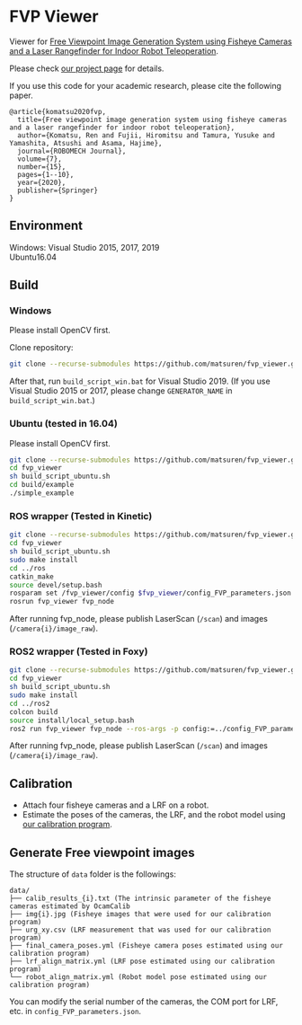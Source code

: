 # FVP Viewer

Viewer for [Free Viewpoint Image Generation System using Fisheye Cameras and a Laser Rangefinder for Indoor Robot Teleoperation](http://dx.doi.org/10.1186/s40648-020-00163-4).

Please check [our project page](https://matsuren.github.io/fvp) for details.

If you use this code for your academic research, please cite the following paper.

```
@article{komatsu2020fvp,
  title={Free viewpoint image generation system using fisheye cameras and a laser rangefinder for indoor robot teleoperation},
  author={Komatsu, Ren and Fujii, Hiromitsu and Tamura, Yusuke and Yamashita, Atsushi and Asama, Hajime},
  journal={ROBOMECH Journal},
  volume={7},
  number={15},
  pages={1--10},
  year={2020},
  publisher={Springer}
}
```

## Environment

Windows: Visual Studio 2015, 2017, 2019  
Ubuntu16.04
## Build 
### Windows
Please install OpenCV first.

Clone repository:

```bash
git clone --recurse-submodules https://github.com/matsuren/fvp_viewer.git
```

After that, run `build_script_win.bat` for Visual Studio 2019.
(If you use Visual Studio 2015 or 2017, please change `GENERATOR_NAME` in `build_script_win.bat`.)

### Ubuntu (tested in 16.04)
Please install OpenCV first.
```bash
git clone --recurse-submodules https://github.com/matsuren/fvp_viewer.git
cd fvp_viewer
sh build_script_ubuntu.sh
cd build/example
./simple_example
```

### ROS wrapper (Tested in Kinetic)
```bash
git clone --recurse-submodules https://github.com/matsuren/fvp_viewer.git
cd fvp_viewer
sh build_script_ubuntu.sh
sudo make install
cd ../ros
catkin_make
source devel/setup.bash
rosparam set /fvp_viewer/config $fvp_viewer/config_FVP_parameters.json
rosrun fvp_viewer fvp_node
```
After running fvp_node, please publish LaserScan (`/scan`) and images (`/camera{i}/image_raw`).

### ROS2 wrapper (Tested in Foxy)
```bash
git clone --recurse-submodules https://github.com/matsuren/fvp_viewer.git
cd fvp_viewer
sh build_script_ubuntu.sh
sudo make install
cd ../ros2
colcon build
source install/local_setup.bash
ros2 run fvp_viewer fvp_node --ros-args -p config:=../config_FVP_parameters.json 
```
After running fvp_node, please publish LaserScan (`/scan`) and images (`/camera{i}/image_raw`).

## Calibration

- Attach four fisheye cameras and a LRF on a robot.
- Estimate the poses of the cameras, the LRF, and the robot model using [our calibration program](https://github.com/matsuren/fvp_calibration).

## Generate Free viewpoint images

The structure of `data` folder is the followings:

    data/
    ├── calib_results_{i}.txt (The intrinsic parameter of the fisheye cameras estimated by OcamCalib
    ├── img{i}.jpg (Fisheye images that were used for our calibration program)
    ├── urg_xy.csv (LRF measurement that was used for our calibration program)
    ├── final_camera_poses.yml (Fisheye camera poses estimated using our calibration program)
    ├── lrf_align_matrix.yml (LRF pose estimated using our calibration program)
    └── robot_align_matrix.yml (Robot model pose estimated using our calibration program)

You can modify the serial number of the cameras, the COM port for LRF, etc. in `config_FVP_parameters.json`.
